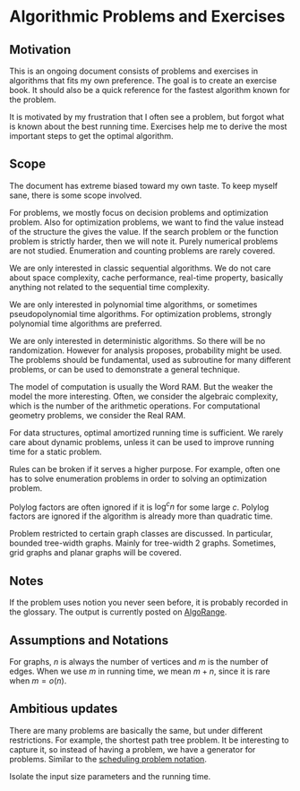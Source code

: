 # Algorithmic Problems and Exercises

## Motivation

This is an ongoing document consists of problems and exercises in algorithms that fits my own preference.
The goal is to create an exercise book. 
It should also be a quick reference for the fastest algorithm known for the problem.

It is motivated by my frustration that I often see a problem, but forgot what is known about the best running time. 
Exercises help me to derive the most important steps to get the optimal algorithm.

## Scope

The document has extreme biased toward my own taste.
To keep myself sane, there is some scope involved.  

For problems, we mostly focus on decision problems and optimization problem.
Also for optimization problems, we want to find the value instead of the structure the gives the value.
If the search problem or the function problem is strictly harder, then we will note it.
Purely numerical problems are not studied. 
Enumeration and counting problems are rarely covered. 

We are only interested in classic sequential algorithms. We do not care about space complexity, cache performance, real-time property, basically anything not related to the sequential time complexity.

We are only interested in polynomial time algorithms, or sometimes pseudopolynomial time algorithms.
For optimization problems, strongly polynomial time algorithms are preferred. 

We are only interested in deterministic algorithms. So there will be no randomization. However for analysis proposes, probability might be used.
The problems should be fundamental, used as subroutine for many different problems, or can be used to demonstrate a general technique. 

The model of computation is usually the Word RAM. But the weaker the model the more interesting.
Often, we consider the algebraic complexity, which is the number of the arithmetic operations.
For computational geometry problems, we consider the Real RAM.

For data structures, optimal amortized running time is sufficient.
We rarely care about dynamic problems, unless it can be used to improve running time for a static problem. 

Rules can be broken if it serves a higher purpose. For example, often one has to solve enumeration problems in order to solving an optimization problem.

Polylog factors are often ignored if it is $\log^c n$ for some large $c$.
Polylog factors are ignored if the algorithm is already more than quadratic time. 

Problem restricted to certain graph classes are discussed. In particular, bounded tree-width graphs. Mainly for tree-width $2$ graphs. Sometimes, grid graphs and planar graphs will be covered.

## Notes

If the problem uses notion you never seen before, it is probably recorded in the glossary. 
The output is currently posted on [AlgoRange](https://algorange.com).

## Assumptions and Notations

For graphs, $n$ is always the number of vertices and $m$ is the number of edges. 
When we use $m$ in running time, we mean $m+n$, since it is rare when $m=o(n)$. 

## Ambitious updates

There are many problems are basically the same, but under different restrictions.
For example, the shortest path tree problem.
It be interesting to capture it, so instead of having a problem, we have a generator for problems. Similar to the [scheduling problem notation](https://en.wikipedia.org/wiki/Notation_for_theoretic_scheduling_problems).

Isolate the input size parameters and the running time. 
